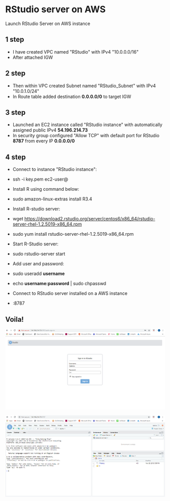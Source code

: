 # RStudio server on AWS
 Launch RStudio Server on AWS instance

## **1 step**
 - I have created VPC named "RStudio" with IPv4 "10.0.0.0/16"
 - After attached IGW

## **2 step**
  - Then within VPC created Subnet named "RStudio_Subnet" with IPv4 "10.0.1.0/24"
  - In Route table added destination **0.0.0.0/0** to target IGW

## **3 step**
 - Launched an EC2 instance called "RStudio instance" with automatically assigned public IPv4 **54.196.214.73**
 - In security group configured "Allow TCP" with default port for RStudio **8787** from every IP **0.0.0.0/0**

## **4 step**
- Connect to instance "RStudio instance":
 - ssh -i key.pem ec2-user@<Public-IP>

- Install R using command below:
 - sudo amazon-linux-extras install R3.4

- Install R-studio server:
 - wget https://download2.rstudio.org/server/centos6/x86_64/rstudio-server-rhel-1.2.5019-x86_64.rpm
 - sudo yum install rstudio-server-rhel-1.2.5019-x86_64.rpm

- Start R-Studio server:
 - sudo rstudio-server start

- Add user and password:
 - sudo useradd **username**
 - echo **username:password** | sudo chpasswd

- Connect to RStudio server installed on a AWS instance
 - <Public-IP>:8787

## **Voila!**

![user](RStudio_Interface.png)

![server](RStudio_Server.png)
